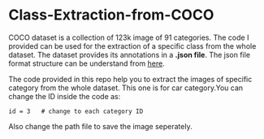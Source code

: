 # Class-Extraction-from-COCO

  COCO dataset is a collection of 123k image of 91 categories. The code I provided can be used for the extraction of a specific class from the whole dataset. The dataset provides its annotations in a **.json file**. The json file format structure can be understand from [here](https://github.com/alwynmathew/COCO-annotation-structure).

  The code provided in this repo help you to extract the images of specific category from the whole dataset. This one is for car category.You can change the ID inside the code as:

```
id = 3   # change to each category ID                  
```
Also change the path file to save the image seperately.

